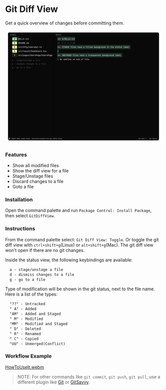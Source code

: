 # Git Diff View

Get a quick overview of changes before committing them.

![Example](img/showcase.png)

### Features

-   Show all modified files
-   Show the diff view for a file
-   Stage/Unstage files
-   Discard changes to a file
-   Goto a file

### Installation 

Open the command palette and run `Package Control: Install Package`, then select `GitDiffView`.

### Instructions

From the command palette select: `Git Diff View: Toggle`.
Or toggle the git diff view with `ctrl+shift+g`(Linux) or `alt+shift+g`(Mac).
The git diff view won't open if there are no git changes.

Inside the status view, the following keybindings are available:

```
  a - stage/unstage a file
  d - dismiss changes to a file
  g - go to a file
```

Type of modification will be shown in the git status, next to the file name.
Here is a list of the types:

```
  "??" - Untracked
  " A" - Added
  "AM" - Added and Staged
  " M" - Modified
  "MM" - Modified and Staged
  " D" - Deleted
  " R" - Renamed
  " C" - Copied
  "UU" - Unmerged(Conflict)
```

### Workflow Example

[HowToUseIt.webm](https://github.com/predragnikolic/sublime-git-diff-view/assets/22029477/3af9654c-664c-4d0c-94bf-faa6af804e5c)

> NOTE:
For other commands like `git commit`, `git push`, `git pull`, use a different plugin like [Git](https://github.com/kemayo/sublime-text-git) or [GitSavvy](https://github.com/divmain/GitSavvy).

